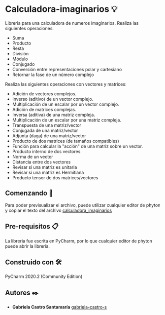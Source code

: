 # Calculadora-imaginarios 💡
Libreria para una calculadora de numeros imaginarios. Realiza las siguientes operaciones:
- Suma
- Producto
- Resta
- División
- Módulo
- Conjugado
- Conversión entre representaciones polar y cartesiano
- Retornar la fase de un número complejo

Realiza las siguientes operaciones con vectores y matrices:
- Adición de vectores complejos.
- Inverso (aditivo) de un vector complejo.
- Multiplicación de un escalar por un vector complejo.
- Adición de matrices complejas.
- Inversa (aditiva) de una matriz compleja.
- Multiplicación de un escalar por una matriz compleja.
- Transpuesta de una matriz/vector
- Conjugada de una matriz/vector
- Adjunta (daga) de una matriz/vector
- Producto de dos matrices (de tamaños compatibles)
- Función para calcular la "acción" de una matriz sobre un vector.
- Producto interno de dos vectores
- Norma de un vector
- Distancia entre dos vectores
- Revisar si una matriz es unitaria
- Revisar si una matriz es Hermitiana
- Producto tensor de dos matrices/vectores

## Comenzando 🚀

Para poder previsualizar el archivo, puede utilizar cualquier editor de phyton y copiar el texto del archivo [calculadora_imaginarios](https://github.com/gabriela-castro-s/Calculadora-imaginarios/blob/master/calculadora_imaginarios.py)

## Pre-requisitos 📋

La libreria fue escrita en PyCharm, por lo que cualquier editor de phyton puede abrir la librería.

## Construido con 🛠️

PyCharm 2020.2 (Community Edition)

## Autores ✒️

* **Gabriela Castro Santamaría** [gabriela-castro-s](https://github.com/gabriela-castro-s) 

